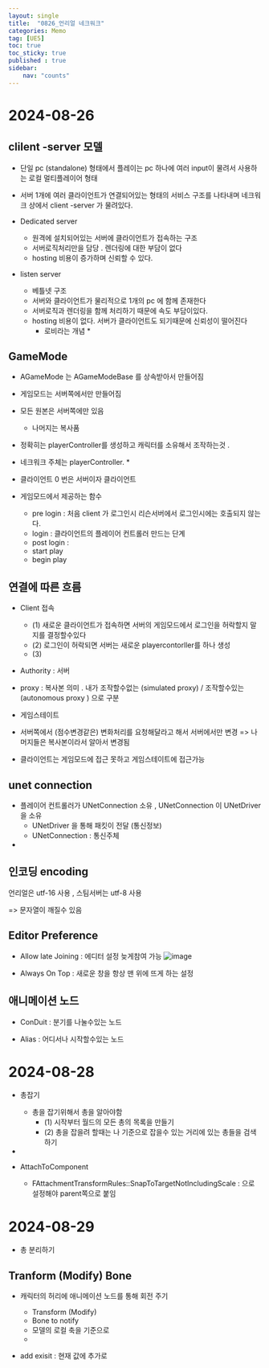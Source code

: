 ```yaml
---
layout: single
title:  "0826_언리얼 네크워크"
categories: Memo
tag: [UE5]
toc: true
toc_sticky: true
published : true
sidebar:
    nav: "counts"
---
```


# 2024-08-26  

## clilent -server 모델

* 단일 pc (standalone) 형태에서 플레이는 pc 하나에 여러 input이 물려서 사용하는 로컬 멀티플레이어 형태
   
* 서버 1개에 여러 클라이언트가 연결되어있는 형태의 서비스 구조를 나타내며 네크워크 상에서 client -server 가 물려있다.
   
* Dedicated server
    * 원격에 설치되어있는 서버에 클라이언트가 접속하는 구조
    * 서버로직처리만을 담당 . 렌더링에 대한 부담이 없다
    * hosting 비용이 증가하며 신뢰할 수 있다.   
        
* listen server
    * 베틀넷 구조
    * 서버와 클라이언트가 물리적으로 1개의 pc 에 함께 존재한다
    * 서버로직과 렌더링을 함께 처리하기 때문에 속도 부담이있다.
    * hosting 비용이 없다. 서버가 클라이언트도 되기때문에 신뢰성이 떨어진다
        * 로비라는 개념 
            * 

## GameMode

* AGameMode 는 AGameModeBase 를 상속받아서 만들어짐 

* 게임모드는 서버쪽에서만 만들어짐

* 모든 원본은 서버쪽에만 있음
    * 나머지는 복사품
* 정확히는 playerController를 생성하고 캐릭터를 소유해서 조작하는것 .

* 네크워크 주체는 playerController. 
    * 

* 클라이언트 0 번은 서버이자 클라이언트 

* 게임모드에서 제공하는 함수
    * pre login : 처음 client 가 로그인시  리슨서버에서 로그인시에는 호출되지 않는다.
    * login : 클라이언트의 플레이어 컨트롤러 만드는 단계
    * post login : 
    * start play
    * begin play

## 연결에 따른 흐름

* Client 접속
    * (1) 새로운 클라이언트가 접속하면 서버의 게임모드에서 로그인을 허락할지 말지를 결정할수있다
    * (2) 로그인이 허락되면 서버는 새로운 playercontorller를 하나 생성
    * (3) 

* Authority : 서버    
   
* proxy : 복사본 의미 . 내가 조작할수없는 (simulated proxy) / 조작할수있는 (autonomous proxy ) 으로 구분

* 게임스테이트
 * 서버쪽에서 (점수변경같은) 변화처리를 요청해달라고 해서 서버에서만 변경 => 나머지들은 복사본이라서 알아서 변경됨
 * 클라이언트는 게임모드에 접근 못하고 게임스테이트에 접근가능 


## unet connection

 * 플레이어 컨트롤러가 UNetConnection 소유 , UNetConnection 이 UNetDriver을 소유
    * UNetDriver 을 통해 패킷이 전달 (통신정보)
    * UNetConnection : 통신주체
*     

## 인코딩 encoding

언리얼은 utf-16 사용 , 스팀서버는 utf-8 사용
   
=> 문자열이 깨질수 있음
   
## Editor Preference
* Allow late Joining : 에디터 설정 늦게참여 가능
![image](https://github.com/user-attachments/assets/94735bdd-9007-4c57-bd16-785174f79a3c)
   
* Always On Top : 새로운 창을 항상 맨 위에 뜨게 하는 설정 

## 애니메이션 노드

* ConDuit : 분기를 나눌수있는 노드

* Alias : 어디서나 시작할수있는 노드

# 2024-08-28

* 총잡기
    * 총을 잡기위해서 총을 알아야함
        * (1) 시작부터 월드의 모든 총의 목록을 만들기
        * (2) 총을 잡을려 할때는 나 기준으로 잡을수 있는 거리에 있는 총들을 검색하기
* 

* AttachToComponent
    * FAttachmentTransformRules::SnapToTargetNotIncludingScale : 으로 설정해야 parent쪽으로 붙임 

# 2024-08-29

* 총 분리하기

## Tranform (Modify) Bone 

*  캐릭터의 허리에 애니메이션 노드를 통해 회전 주기
    * Transform (Modify)
    * Bone to notify
    * 모델의 로컬 축을 기준으로 
    * 

* add exisit : 현재 값에 추가로 

## 